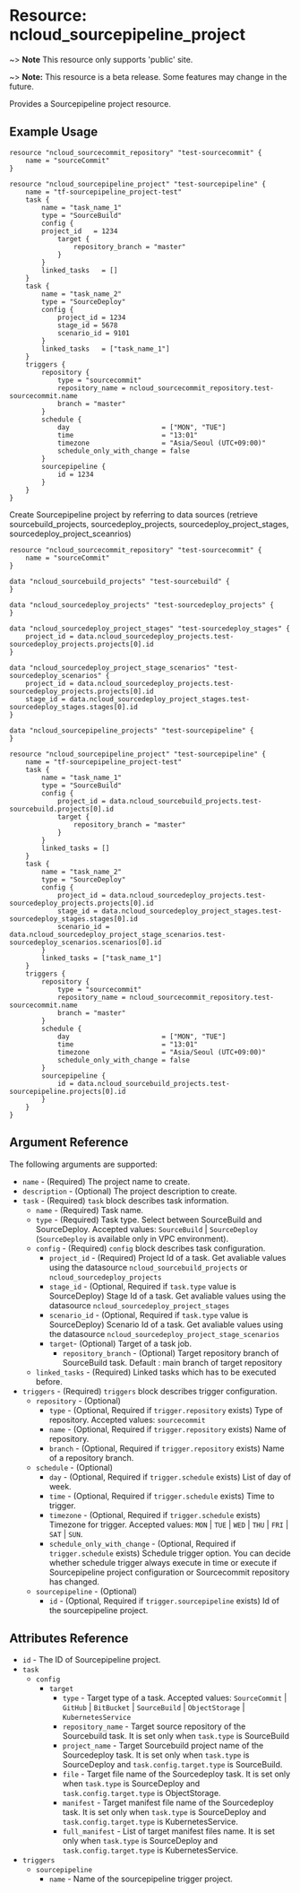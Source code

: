 # Resource: ncloud_sourcepipeline_project

~> **Note** This resource only supports 'public' site.

~> **Note:** This resource is a beta release. Some features may change in the future.

Provides a Sourcepipeline project resource.

## Example Usage

```hcl
resource "ncloud_sourcecommit_repository" "test-sourcecommit" {
	name = "sourceCommit"
}

resource "ncloud_sourcepipeline_project" "test-sourcepipeline" {
    name = "tf-sourcepipeline_project-test"
    task {
        name = "task_name_1"
        type = "SourceBuild"
        config {
	    project_id   = 1234
            target {
                repository_branch = "master"
            }
        }
        linked_tasks   = []
    }
    task {
        name = "task_name_2"
        type = "SourceDeploy"
        config {
            project_id = 1234
            stage_id = 5678
            scenario_id = 9101
        }
        linked_tasks   = ["task_name_1"]
    }
    triggers {
        repository {
            type = "sourcecommit"
            repository_name = ncloud_sourcecommit_repository.test-sourcecommit.name
            branch = "master"
        }
        schedule {
            day                       = ["MON", "TUE"]
            time                      = "13:01"
            timezone                  = "Asia/Seoul (UTC+09:00)"
            schedule_only_with_change = false
        }
        sourcepipeline {
            id = 1234
        }
    }
}
```

Create Sourcepipeline project by referring to data sources (retrieve sourcebuild_projects, sourcedeploy_projects, sourcedeploy_project_stages, sourcedeploy_project_sceanrios)

```hcl
resource "ncloud_sourcecommit_repository" "test-sourcecommit" {
    name = "sourceCommit"
}

data "ncloud_sourcebuild_projects" "test-sourcebuild" {
}

data "ncloud_sourcedeploy_projects" "test-sourcedeploy_projects" {
}

data "ncloud_sourcedeploy_project_stages" "test-sourcedeploy_stages" {
    project_id = data.ncloud_sourcedeploy_projects.test-sourcedeploy_projects.projects[0].id
}

data "ncloud_sourcedeploy_project_stage_scenarios" "test-sourcedeploy_scenarios" {
    project_id = data.ncloud_sourcedeploy_projects.test-sourcedeploy_projects.projects[0].id
    stage_id = data.ncloud_sourcedeploy_project_stages.test-sourcedeploy_stages.stages[0].id
}

data "ncloud_sourcepipeline_projects" "test-sourcepipeline" {
}

resource "ncloud_sourcepipeline_project" "test-sourcepipeline" {
    name = "tf-sourcepipeline_project-test"
    task {
        name = "task_name_1"
        type = "SourceBuild"
        config {
            project_id = data.ncloud_sourcebuild_projects.test-sourcebuild.projects[0].id
            target {
                repository_branch = "master"
            }
        }
        linked_tasks = []
    }
    task {
        name = "task_name_2"
        type = "SourceDeploy"
        config {
            project_id = data.ncloud_sourcedeploy_projects.test-sourcedeploy_projects.projects[0].id
            stage_id = data.ncloud_sourcedeploy_project_stages.test-sourcedeploy_stages.stages[0].id
            scenario_id = data.ncloud_sourcedeploy_project_stage_scenarios.test-sourcedeploy_scenarios.scenarios[0].id
        }
        linked_tasks = ["task_name_1"]
    }
    triggers {
        repository {
            type = "sourcecommit"
            repository_name = ncloud_sourcecommit_repository.test-sourcecommit.name
            branch = "master"
        }
        schedule {
            day                       = ["MON", "TUE"]
            time                      = "13:01"
            timezone                  = "Asia/Seoul (UTC+09:00)"
            schedule_only_with_change = false
        }
        sourcepipeline {
            id = data.ncloud_sourcebuild_projects.test-sourcepipeline.projects[0].id
        }
    }
}
```

## Argument Reference

The following arguments are supported:

*   `name` - (Required) The project name to create.
*   `description` - (Optional) The project description to create.
*   `task` - (Required) `task` block describes task information.
    *   `name` - (Required) Task name.
    *   `type` - (Required) Task type. Select between SourceBuild and SourceDeploy. Accepted values: `SourceBuild` | `SourceDeploy` (`SourceDeploy` is available only in VPC environment).
    *   `config` - (Required) `config` block describes task configuration.
        *   `project_id` - (Required) Project Id of a task. Get avaliable values using the datasource `ncloud_sourcebuild_projects` or `ncloud_sourcedeploy_projects`
        *   `stage_id` - (Optional, Required if `task.type` value is SourceDeploy) Stage Id of a task. Get avaliable values using the datasource `ncloud_sourcedeploy_project_stages`
        *   `scenario_id` - (Optional, Required if `task.type` value is SourceDeploy) Scenario Id of a task. Get avaliable values using the datasource `ncloud_sourcedeploy_project_stage_scenarios`
        *   `target`- (Optional) Target of a task job.
            *   `repository_branch` - (Optional) Target repository branch of SourceBuild task. Default : main branch of target repository
    *   `linked_tasks` - (Required) Linked tasks which has to be executed before.
*   `triggers` - (Required) `triggers` block describes trigger configuration.
    *   `repository` - (Optional)
        *   `type` - (Optional, Required if `trigger.repository` exists) Type of repository. Accepted values: `sourcecommit`
        *   `name` - (Optional, Required if `trigger.repository` exists) Name of repository.
        *   `branch` - (Optional, Required if `trigger.repository` exists) Name of a repository branch.
    *   `schedule` - (Optional)
        *   `day` - (Optional, Required if `trigger.schedule` exists) List of day of week.
        *   `time` - (Optional, Required if `trigger.schedule` exists) Time to trigger.
        *   `timezone` - (Optional, Required if `trigger.schedule` exists) Timezone for trigger. Accepted values: `MON` | `TUE` | `WED` | `THU` | `FRI` | `SAT` | `SUN`.
        *   `schedule_only_with_change` - (Optional, Required if `trigger.schedule` exists) Schedule trigger option. You can decide whether schedule trigger always execute in time or execute if Sourcepipeline project configuration or Sourcecommit repository has changed.
    *   `sourcepipeline` - (Optional)
        *   `id` - (Optional, Required if `trigger.sourcepipeline` exists) Id of the sourcepipeline project.

## Attributes Reference

*   `id` - The ID of Sourcepipeline project.
*   `task`
    *   `config`
        *   `target`
            *   `type` - Target type of a task. Accepted values: `SourceCommit` | `GitHub` | `BitBucket` | `SourceBuild` | `ObjectStorage` | `KubernetesService`
            *   `repository_name` - Target source repository of the Sourcebuild task. It is set only when `task.type` is SourceBuild
            *   `project_name` - Target Sourcebuild project name of the Sourcedeploy task. It is set only when `task.type` is SourceDeploy and `task.config.target.type` is SourceBuild.
            *   `file` - Target file name of the Sourcedeploy task. It is set only when `task.type` is SourceDeploy and `task.config.target.type` is ObjectStorage.
            *   `manifest` - Target manifest file name of the Sourcedeploy task. It is set only when `task.type` is SourceDeploy and `task.config.target.type` is KubernetesService.
            *   `full_manifest` - List of target manifest files name. It is set only when `task.type` is SourceDeploy and `task.config.target.type` is KubernetesService.
*   `triggers`
    *   `sourcepipeline` 
        * `name` - Name of the sourcepipeline trigger project.
